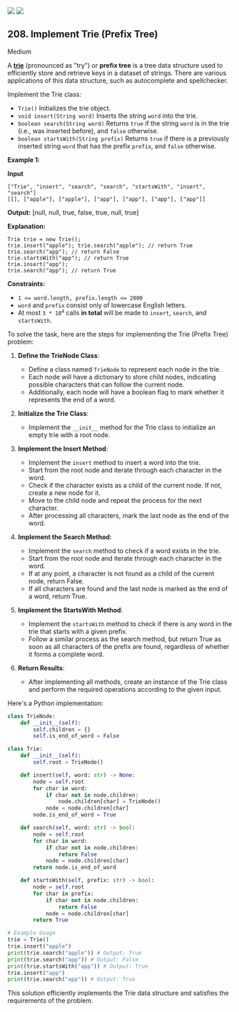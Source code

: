 [![](https://img.shields.io/github/stars/LeetCode-in-Python/LeetCode-in-Python?label=Stars&style=flat-square)](https://github.com/LeetCode-in-Python/LeetCode-in-Python)
[![](https://img.shields.io/github/forks/LeetCode-in-Python/LeetCode-in-Python?label=Fork%20me%20on%20GitHub%20&style=flat-square)](https://github.com/LeetCode-in-Python/LeetCode-in-Python/fork)

## 208\. Implement Trie (Prefix Tree)

Medium

A [**trie**](https://en.wikipedia.org/wiki/Trie) (pronounced as "try") or **prefix tree** is a tree data structure used to efficiently store and retrieve keys in a dataset of strings. There are various applications of this data structure, such as autocomplete and spellchecker.

Implement the Trie class:

*   `Trie()` Initializes the trie object.
*   `void insert(String word)` Inserts the string `word` into the trie.
*   `boolean search(String word)` Returns `true` if the string `word` is in the trie (i.e., was inserted before), and `false` otherwise.
*   `boolean startsWith(String prefix)` Returns `true` if there is a previously inserted string `word` that has the prefix `prefix`, and `false` otherwise.

**Example 1:**

**Input**

    ["Trie", "insert", "search", "search", "startsWith", "insert", "search"]
    [[], ["apple"], ["apple"], ["app"], ["app"], ["app"], ["app"]]

**Output:** [null, null, true, false, true, null, true]

**Explanation:**

    Trie trie = new Trie();
    trie.insert("apple"); trie.search("apple"); // return True
    trie.search("app"); // return False
    trie.startsWith("app"); // return True
    trie.insert("app");
    trie.search("app"); // return True 

**Constraints:**

*   `1 <= word.length, prefix.length <= 2000`
*   `word` and `prefix` consist only of lowercase English letters.
*   At most <code>3 * 10<sup>4</sup></code> calls **in total** will be made to `insert`, `search`, and `startsWith`.

To solve the task, here are the steps for implementing the Trie (Prefix Tree) problem:

1. **Define the TrieNode Class**:
   - Define a class named `TrieNode` to represent each node in the trie.
   - Each node will have a dictionary to store child nodes, indicating possible characters that can follow the current node.
   - Additionally, each node will have a boolean flag to mark whether it represents the end of a word.

2. **Initialize the Trie Class**:
   - Implement the `__init__` method for the Trie class to initialize an empty trie with a root node.

3. **Implement the Insert Method**:
   - Implement the `insert` method to insert a word into the trie.
   - Start from the root node and iterate through each character in the word.
   - Check if the character exists as a child of the current node. If not, create a new node for it.
   - Move to the child node and repeat the process for the next character.
   - After processing all characters, mark the last node as the end of the word.

4. **Implement the Search Method**:
   - Implement the `search` method to check if a word exists in the trie.
   - Start from the root node and iterate through each character in the word.
   - If at any point, a character is not found as a child of the current node, return False.
   - If all characters are found and the last node is marked as the end of a word, return True.

5. **Implement the StartsWith Method**:
   - Implement the `startsWith` method to check if there is any word in the trie that starts with a given prefix.
   - Follow a similar process as the search method, but return True as soon as all characters of the prefix are found, regardless of whether it forms a complete word.

6. **Return Results**:
   - After implementing all methods, create an instance of the Trie class and perform the required operations according to the given input.

Here's a Python implementation:

```python
class TrieNode:
    def __init__(self):
        self.children = {}
        self.is_end_of_word = False

class Trie:
    def __init__(self):
        self.root = TrieNode()

    def insert(self, word: str) -> None:
        node = self.root
        for char in word:
            if char not in node.children:
                node.children[char] = TrieNode()
            node = node.children[char]
        node.is_end_of_word = True

    def search(self, word: str) -> bool:
        node = self.root
        for char in word:
            if char not in node.children:
                return False
            node = node.children[char]
        return node.is_end_of_word

    def startsWith(self, prefix: str) -> bool:
        node = self.root
        for char in prefix:
            if char not in node.children:
                return False
            node = node.children[char]
        return True

# Example Usage
trie = Trie()
trie.insert("apple")
print(trie.search("apple")) # Output: True
print(trie.search("app")) # Output: False
print(trie.startsWith("app")) # Output: True
trie.insert("app")
print(trie.search("app")) # Output: True
``` 

This solution efficiently implements the Trie data structure and satisfies the requirements of the problem.